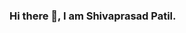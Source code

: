 ### Hi there 👋, I am Shivaprasad Patil.

<!--
**shivaprasad-patil/shivaprasad-patil** is a ✨ _special_ ✨ repository because its `README.md` (this file) appears on your GitHub profile.

I am a computational biologist with expertise in Genomics and Machine learning. I use Python and R for analysing genomic and clinical data to identify people most at risk of disease.

•	 💻 Currently working on machine learning methods to  identify biomarkers for individualised radiotherapy from transcriptomic data and clinical data. 
•	 👨 Currently growing my skillset in Machine Learning and Genomic Data Science.

My Reseach Interests:
•	 Translating genomics to personalised medicine.
•	 Using machine learning to identify new therapeutic approaches and drug discovery.


I am open to:
•	 any collobration work,
•	 machine learning projects related to disease genomics

- 📫 How to reach me: Send me an email, I will respond quickly.

